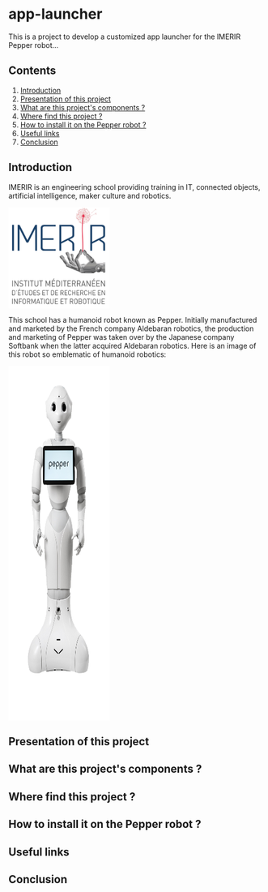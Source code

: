 # app-launcher
This is a project to develop a customized app launcher for the IMERIR Pepper robot...

## Contents

1. [Introduction](#introduction)
2. [Presentation of this project](#presentation_of_this_project)
3. [What are this project's components ?](#what_are_components)
4. [Where find this project ?](#where_find_it)
5. [How to install it on the Pepper robot ?](#how_to_install_it_on_pepper_robot)
6. [Useful links](#useful_links)
7. [Conclusion](#conclusion)

<a name="introduction"></a>
## Introduction

IMERIR is an engineering school providing training in IT, connected objects, artificial intelligence, maker culture and robotics.

<img src="./html/resources/icon.png" data-canonical-src="./html/resources/icon.png" width="200" height="200" align="center" />

This school has a humanoid robot known as Pepper. Initially manufactured and marketed by the French company Aldebaran robotics, the production and marketing of Pepper was taken over by the Japanese company Softbank when the latter acquired Aldebaran robotics. Here is an image of this robot so emblematic of humanoid robotics:

<img src="./html/resources/pepperRobot.png" data-canonical-src="./html/resources/pepperRobot.png" width="200" height="700" align="center" />

<a name="presentation_of_this_project"></a>
## Presentation of this project

<a name="what_are_components"></a>
## What are this project's components ?

<a name="where_find_it"></a>
## Where find this project ?

<a name="how_to_install_it_on_pepper_robot"></a>
## How to install it on the Pepper robot ?

<a name="useful_links"></a>
## Useful links

<a name="conclusion"></a>
## Conclusion
